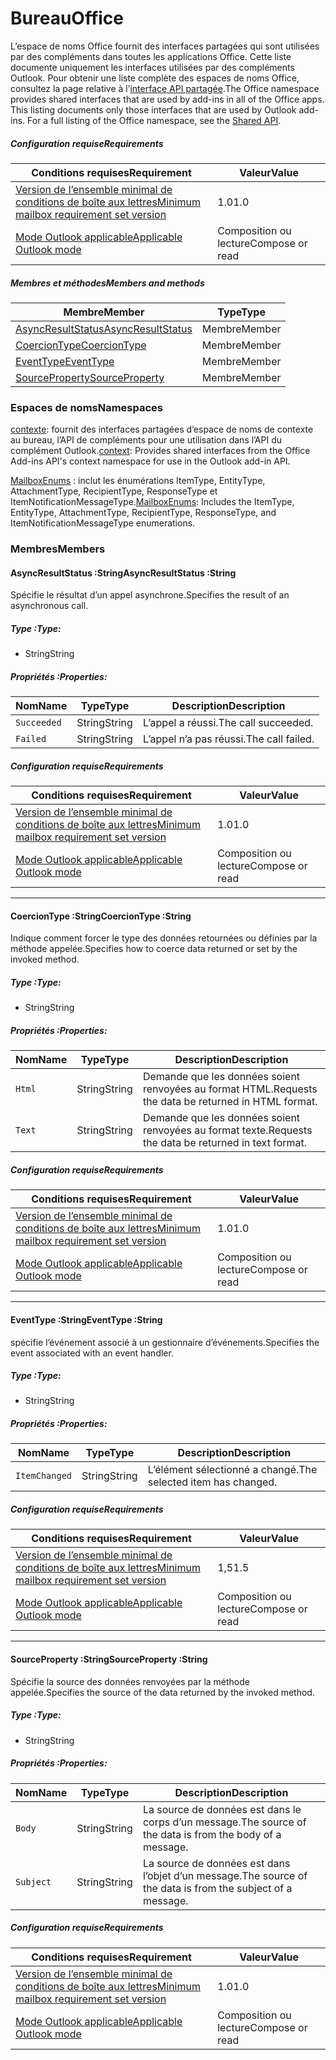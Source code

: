  

# <a name="office"></a><span data-ttu-id="1af22-101">Bureau</span><span class="sxs-lookup"><span data-stu-id="1af22-101">Office</span></span>

<span data-ttu-id="1af22-p101">L’espace de noms Office fournit des interfaces partagées qui sont utilisées par des compléments dans toutes les applications Office. Cette liste documente uniquement les interfaces utilisées par des compléments Outlook. Pour obtenir une liste complète des espaces de noms Office, consultez la page relative à l’[interface API partagée](/javascript/api/office).</span><span class="sxs-lookup"><span data-stu-id="1af22-p101">The Office namespace provides shared interfaces that are used by add-ins in all of the Office apps. This listing documents only those interfaces that are used by Outlook add-ins. For a full listing of the Office namespace, see the [Shared API](/javascript/api/office).</span></span>

##### <a name="requirements"></a><span data-ttu-id="1af22-104">Configuration requise</span><span class="sxs-lookup"><span data-stu-id="1af22-104">Requirements</span></span>

|<span data-ttu-id="1af22-105">Conditions requises</span><span class="sxs-lookup"><span data-stu-id="1af22-105">Requirement</span></span>| <span data-ttu-id="1af22-106">Valeur</span><span class="sxs-lookup"><span data-stu-id="1af22-106">Value</span></span>|
|---|---|
|[<span data-ttu-id="1af22-107">Version de l’ensemble minimal de conditions de boîte aux lettres</span><span class="sxs-lookup"><span data-stu-id="1af22-107">Minimum mailbox requirement set version</span></span>](/javascript/office/requirement-sets/outlook-api-requirement-sets)| <span data-ttu-id="1af22-108">1.0</span><span class="sxs-lookup"><span data-stu-id="1af22-108">1.0</span></span>|
|[<span data-ttu-id="1af22-109">Mode Outlook applicable</span><span class="sxs-lookup"><span data-stu-id="1af22-109">Applicable Outlook mode</span></span>](https://docs.microsoft.com/outlook/add-ins/#extension-points)| <span data-ttu-id="1af22-110">Composition ou lecture</span><span class="sxs-lookup"><span data-stu-id="1af22-110">Compose or read</span></span>|

##### <a name="members-and-methods"></a><span data-ttu-id="1af22-111">Membres et méthodes</span><span class="sxs-lookup"><span data-stu-id="1af22-111">Members and methods</span></span>

| <span data-ttu-id="1af22-112">Membre</span><span class="sxs-lookup"><span data-stu-id="1af22-112">Member</span></span> | <span data-ttu-id="1af22-113">Type</span><span class="sxs-lookup"><span data-stu-id="1af22-113">Type</span></span> |
|--------|------|
| [<span data-ttu-id="1af22-114">AsyncResultStatus</span><span class="sxs-lookup"><span data-stu-id="1af22-114">AsyncResultStatus</span></span>](#asyncresultstatus-string) | <span data-ttu-id="1af22-115">Membre</span><span class="sxs-lookup"><span data-stu-id="1af22-115">Member</span></span> |
| [<span data-ttu-id="1af22-116">CoercionType</span><span class="sxs-lookup"><span data-stu-id="1af22-116">CoercionType</span></span>](#coerciontype-string) | <span data-ttu-id="1af22-117">Membre</span><span class="sxs-lookup"><span data-stu-id="1af22-117">Member</span></span> |
| [<span data-ttu-id="1af22-118">EventType</span><span class="sxs-lookup"><span data-stu-id="1af22-118">EventType</span></span>](#eventtype-string) | <span data-ttu-id="1af22-119">Membre</span><span class="sxs-lookup"><span data-stu-id="1af22-119">Member</span></span> |
| [<span data-ttu-id="1af22-120">SourceProperty</span><span class="sxs-lookup"><span data-stu-id="1af22-120">SourceProperty</span></span>](#sourceproperty-string) | <span data-ttu-id="1af22-121">Membre</span><span class="sxs-lookup"><span data-stu-id="1af22-121">Member</span></span> |

### <a name="namespaces"></a><span data-ttu-id="1af22-122">Espaces de noms</span><span class="sxs-lookup"><span data-stu-id="1af22-122">Namespaces</span></span>

<span data-ttu-id="1af22-123">[contexte](office.context.md): fournit des interfaces partagées d’espace de noms de contexte au bureau, l’API de compléments pour une utilisation dans l’API du complément Outlook.</span><span class="sxs-lookup"><span data-stu-id="1af22-123">[context](office.context.md): Provides shared interfaces from the Office Add-ins API's context namespace for use in the Outlook add-in API.</span></span>

<span data-ttu-id="1af22-124">[MailboxEnums](/javascript/api/outlook/office.mailboxenums.attachmenttype) : inclut les énumérations ItemType, EntityType, AttachmentType, RecipientType, ResponseType et ItemNotificationMessageType.</span><span class="sxs-lookup"><span data-stu-id="1af22-124">[MailboxEnums](/javascript/api/outlook/office.mailboxenums.attachmenttype): Includes the ItemType, EntityType, AttachmentType, RecipientType, ResponseType, and ItemNotificationMessageType enumerations.</span></span>

### <a name="members"></a><span data-ttu-id="1af22-125">Membres</span><span class="sxs-lookup"><span data-stu-id="1af22-125">Members</span></span>

####  <a name="asyncresultstatus-string"></a><span data-ttu-id="1af22-126">AsyncResultStatus :String</span><span class="sxs-lookup"><span data-stu-id="1af22-126">AsyncResultStatus :String</span></span>

<span data-ttu-id="1af22-127">Spécifie le résultat d’un appel asynchrone.</span><span class="sxs-lookup"><span data-stu-id="1af22-127">Specifies the result of an asynchronous call.</span></span>

##### <a name="type"></a><span data-ttu-id="1af22-128">Type :</span><span class="sxs-lookup"><span data-stu-id="1af22-128">Type:</span></span>

*   <span data-ttu-id="1af22-129">String</span><span class="sxs-lookup"><span data-stu-id="1af22-129">String</span></span>

##### <a name="properties"></a><span data-ttu-id="1af22-130">Propriétés :</span><span class="sxs-lookup"><span data-stu-id="1af22-130">Properties:</span></span>

|<span data-ttu-id="1af22-131">Nom</span><span class="sxs-lookup"><span data-stu-id="1af22-131">Name</span></span>| <span data-ttu-id="1af22-132">Type</span><span class="sxs-lookup"><span data-stu-id="1af22-132">Type</span></span>| <span data-ttu-id="1af22-133">Description</span><span class="sxs-lookup"><span data-stu-id="1af22-133">Description</span></span>|
|---|---|---|
|`Succeeded`| <span data-ttu-id="1af22-134">String</span><span class="sxs-lookup"><span data-stu-id="1af22-134">String</span></span>|<span data-ttu-id="1af22-135">L’appel a réussi.</span><span class="sxs-lookup"><span data-stu-id="1af22-135">The call succeeded.</span></span>|
|`Failed`| <span data-ttu-id="1af22-136">String</span><span class="sxs-lookup"><span data-stu-id="1af22-136">String</span></span>|<span data-ttu-id="1af22-137">L’appel n’a pas réussi.</span><span class="sxs-lookup"><span data-stu-id="1af22-137">The call failed.</span></span>|

##### <a name="requirements"></a><span data-ttu-id="1af22-138">Configuration requise</span><span class="sxs-lookup"><span data-stu-id="1af22-138">Requirements</span></span>

|<span data-ttu-id="1af22-139">Conditions requises</span><span class="sxs-lookup"><span data-stu-id="1af22-139">Requirement</span></span>| <span data-ttu-id="1af22-140">Valeur</span><span class="sxs-lookup"><span data-stu-id="1af22-140">Value</span></span>|
|---|---|
|[<span data-ttu-id="1af22-141">Version de l’ensemble minimal de conditions de boîte aux lettres</span><span class="sxs-lookup"><span data-stu-id="1af22-141">Minimum mailbox requirement set version</span></span>](/javascript/office/requirement-sets/outlook-api-requirement-sets)| <span data-ttu-id="1af22-142">1.0</span><span class="sxs-lookup"><span data-stu-id="1af22-142">1.0</span></span>|
|[<span data-ttu-id="1af22-143">Mode Outlook applicable</span><span class="sxs-lookup"><span data-stu-id="1af22-143">Applicable Outlook mode</span></span>](https://docs.microsoft.com/outlook/add-ins/#extension-points)| <span data-ttu-id="1af22-144">Composition ou lecture</span><span class="sxs-lookup"><span data-stu-id="1af22-144">Compose or read</span></span>|

---

####  <a name="coerciontype-string"></a><span data-ttu-id="1af22-145">CoercionType :String</span><span class="sxs-lookup"><span data-stu-id="1af22-145">CoercionType :String</span></span>

<span data-ttu-id="1af22-146">Indique comment forcer le type des données retournées ou définies par la méthode appelée.</span><span class="sxs-lookup"><span data-stu-id="1af22-146">Specifies how to coerce data returned or set by the invoked method.</span></span>

##### <a name="type"></a><span data-ttu-id="1af22-147">Type :</span><span class="sxs-lookup"><span data-stu-id="1af22-147">Type:</span></span>

*   <span data-ttu-id="1af22-148">String</span><span class="sxs-lookup"><span data-stu-id="1af22-148">String</span></span>

##### <a name="properties"></a><span data-ttu-id="1af22-149">Propriétés :</span><span class="sxs-lookup"><span data-stu-id="1af22-149">Properties:</span></span>

|<span data-ttu-id="1af22-150">Nom</span><span class="sxs-lookup"><span data-stu-id="1af22-150">Name</span></span>| <span data-ttu-id="1af22-151">Type</span><span class="sxs-lookup"><span data-stu-id="1af22-151">Type</span></span>| <span data-ttu-id="1af22-152">Description</span><span class="sxs-lookup"><span data-stu-id="1af22-152">Description</span></span>|
|---|---|---|
|`Html`| <span data-ttu-id="1af22-153">String</span><span class="sxs-lookup"><span data-stu-id="1af22-153">String</span></span>|<span data-ttu-id="1af22-154">Demande que les données soient renvoyées au format HTML.</span><span class="sxs-lookup"><span data-stu-id="1af22-154">Requests the data be returned in HTML format.</span></span>|
|`Text`| <span data-ttu-id="1af22-155">String</span><span class="sxs-lookup"><span data-stu-id="1af22-155">String</span></span>|<span data-ttu-id="1af22-156">Demande que les données soient renvoyées au format texte.</span><span class="sxs-lookup"><span data-stu-id="1af22-156">Requests the data be returned in text format.</span></span>|

##### <a name="requirements"></a><span data-ttu-id="1af22-157">Configuration requise</span><span class="sxs-lookup"><span data-stu-id="1af22-157">Requirements</span></span>

|<span data-ttu-id="1af22-158">Conditions requises</span><span class="sxs-lookup"><span data-stu-id="1af22-158">Requirement</span></span>| <span data-ttu-id="1af22-159">Valeur</span><span class="sxs-lookup"><span data-stu-id="1af22-159">Value</span></span>|
|---|---|
|[<span data-ttu-id="1af22-160">Version de l’ensemble minimal de conditions de boîte aux lettres</span><span class="sxs-lookup"><span data-stu-id="1af22-160">Minimum mailbox requirement set version</span></span>](/javascript/office/requirement-sets/outlook-api-requirement-sets)| <span data-ttu-id="1af22-161">1.0</span><span class="sxs-lookup"><span data-stu-id="1af22-161">1.0</span></span>|
|[<span data-ttu-id="1af22-162">Mode Outlook applicable</span><span class="sxs-lookup"><span data-stu-id="1af22-162">Applicable Outlook mode</span></span>](https://docs.microsoft.com/outlook/add-ins/#extension-points)| <span data-ttu-id="1af22-163">Composition ou lecture</span><span class="sxs-lookup"><span data-stu-id="1af22-163">Compose or read</span></span>|

---

####  <a name="eventtype-string"></a><span data-ttu-id="1af22-164">EventType :String</span><span class="sxs-lookup"><span data-stu-id="1af22-164">EventType :String</span></span>

<span data-ttu-id="1af22-165">spécifie l’événement associé à un gestionnaire d’événements.</span><span class="sxs-lookup"><span data-stu-id="1af22-165">Specifies the event associated with an event handler.</span></span>

##### <a name="type"></a><span data-ttu-id="1af22-166">Type :</span><span class="sxs-lookup"><span data-stu-id="1af22-166">Type:</span></span>

*   <span data-ttu-id="1af22-167">String</span><span class="sxs-lookup"><span data-stu-id="1af22-167">String</span></span>

##### <a name="properties"></a><span data-ttu-id="1af22-168">Propriétés :</span><span class="sxs-lookup"><span data-stu-id="1af22-168">Properties:</span></span>

| <span data-ttu-id="1af22-169">Nom</span><span class="sxs-lookup"><span data-stu-id="1af22-169">Name</span></span> | <span data-ttu-id="1af22-170">Type</span><span class="sxs-lookup"><span data-stu-id="1af22-170">Type</span></span> | <span data-ttu-id="1af22-171">Description</span><span class="sxs-lookup"><span data-stu-id="1af22-171">Description</span></span> |
|---|---|---|
|`ItemChanged`| <span data-ttu-id="1af22-172">String</span><span class="sxs-lookup"><span data-stu-id="1af22-172">String</span></span> | <span data-ttu-id="1af22-173">L’élément sélectionné a changé.</span><span class="sxs-lookup"><span data-stu-id="1af22-173">The selected item has changed.</span></span> |

##### <a name="requirements"></a><span data-ttu-id="1af22-174">Configuration requise</span><span class="sxs-lookup"><span data-stu-id="1af22-174">Requirements</span></span>

|<span data-ttu-id="1af22-175">Conditions requises</span><span class="sxs-lookup"><span data-stu-id="1af22-175">Requirement</span></span>| <span data-ttu-id="1af22-176">Valeur</span><span class="sxs-lookup"><span data-stu-id="1af22-176">Value</span></span>|
|---|---|
|[<span data-ttu-id="1af22-177">Version de l’ensemble minimal de conditions de boîte aux lettres</span><span class="sxs-lookup"><span data-stu-id="1af22-177">Minimum mailbox requirement set version</span></span>](/javascript/office/requirement-sets/outlook-api-requirement-sets)| <span data-ttu-id="1af22-178">1,5</span><span class="sxs-lookup"><span data-stu-id="1af22-178">1.5</span></span> |
|[<span data-ttu-id="1af22-179">Mode Outlook applicable</span><span class="sxs-lookup"><span data-stu-id="1af22-179">Applicable Outlook mode</span></span>](https://docs.microsoft.com/outlook/add-ins/#extension-points)| <span data-ttu-id="1af22-180">Composition ou lecture</span><span class="sxs-lookup"><span data-stu-id="1af22-180">Compose or read</span></span> |

---

####  <a name="sourceproperty-string"></a><span data-ttu-id="1af22-181">SourceProperty :String</span><span class="sxs-lookup"><span data-stu-id="1af22-181">SourceProperty :String</span></span>

<span data-ttu-id="1af22-182">Spécifie la source des données renvoyées par la méthode appelée.</span><span class="sxs-lookup"><span data-stu-id="1af22-182">Specifies the source of the data returned by the invoked method.</span></span>

##### <a name="type"></a><span data-ttu-id="1af22-183">Type :</span><span class="sxs-lookup"><span data-stu-id="1af22-183">Type:</span></span>

*   <span data-ttu-id="1af22-184">String</span><span class="sxs-lookup"><span data-stu-id="1af22-184">String</span></span>

##### <a name="properties"></a><span data-ttu-id="1af22-185">Propriétés :</span><span class="sxs-lookup"><span data-stu-id="1af22-185">Properties:</span></span>

|<span data-ttu-id="1af22-186">Nom</span><span class="sxs-lookup"><span data-stu-id="1af22-186">Name</span></span>| <span data-ttu-id="1af22-187">Type</span><span class="sxs-lookup"><span data-stu-id="1af22-187">Type</span></span>| <span data-ttu-id="1af22-188">Description</span><span class="sxs-lookup"><span data-stu-id="1af22-188">Description</span></span>|
|---|---|---|
|`Body`| <span data-ttu-id="1af22-189">String</span><span class="sxs-lookup"><span data-stu-id="1af22-189">String</span></span>|<span data-ttu-id="1af22-190">La source de données est dans le corps d’un message.</span><span class="sxs-lookup"><span data-stu-id="1af22-190">The source of the data is from the body of a message.</span></span>|
|`Subject`| <span data-ttu-id="1af22-191">String</span><span class="sxs-lookup"><span data-stu-id="1af22-191">String</span></span>|<span data-ttu-id="1af22-192">La source de données est dans l’objet d’un message.</span><span class="sxs-lookup"><span data-stu-id="1af22-192">The source of the data is from the subject of a message.</span></span>|

##### <a name="requirements"></a><span data-ttu-id="1af22-193">Configuration requise</span><span class="sxs-lookup"><span data-stu-id="1af22-193">Requirements</span></span>

|<span data-ttu-id="1af22-194">Conditions requises</span><span class="sxs-lookup"><span data-stu-id="1af22-194">Requirement</span></span>| <span data-ttu-id="1af22-195">Valeur</span><span class="sxs-lookup"><span data-stu-id="1af22-195">Value</span></span>|
|---|---|
|[<span data-ttu-id="1af22-196">Version de l’ensemble minimal de conditions de boîte aux lettres</span><span class="sxs-lookup"><span data-stu-id="1af22-196">Minimum mailbox requirement set version</span></span>](/javascript/office/requirement-sets/outlook-api-requirement-sets)| <span data-ttu-id="1af22-197">1.0</span><span class="sxs-lookup"><span data-stu-id="1af22-197">1.0</span></span>|
|[<span data-ttu-id="1af22-198">Mode Outlook applicable</span><span class="sxs-lookup"><span data-stu-id="1af22-198">Applicable Outlook mode</span></span>](https://docs.microsoft.com/outlook/add-ins/#extension-points)| <span data-ttu-id="1af22-199">Composition ou lecture</span><span class="sxs-lookup"><span data-stu-id="1af22-199">Compose or read</span></span>|